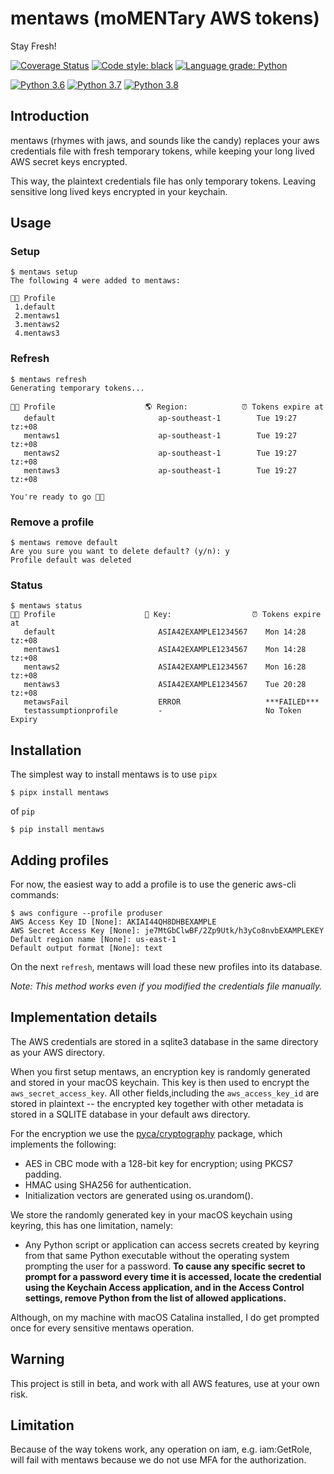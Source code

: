 
# mentaws (moMENTary AWS tokens)

Stay Fresh!

[![Coverage Status](https://coveralls.io/repos/github/keithrozario/mentaws/badge.svg?branch=release)](https://coveralls.io/github/keithrozario/mentaws?branch=release) [![Code style: black](https://img.shields.io/badge/code%20style-black-000000.svg)](https://github.com/psf/black) [![Language grade: Python](https://img.shields.io/lgtm/grade/python/g/keithrozario/mentaws.svg?logo=lgtm&logoWidth=18)](https://lgtm.com/projects/g/keithrozario/mentaws/context:python)

[![Python 3.6](https://img.shields.io/badge/python-3.6-blue.svg)](https://www.python.org/downloads/release/python-360/)
[![Python 3.7](https://img.shields.io/badge/python-3.7-blue.svg)](https://www.python.org/downloads/release/python-370/)
[![Python 3.8](https://img.shields.io/badge/python-3.8-blue.svg)](https://www.python.org/downloads/release/python-380/)

## Introduction

mentaws (rhymes with jaws, and sounds like the candy) replaces your aws credentials file with fresh temporary tokens, while keeping your long lived AWS secret keys encrypted.

This way, the plaintext credentials file has only temporary tokens. Leaving sensitive long lived keys encrypted in your keychain.

## Usage

### Setup

    $ mentaws setup
    The following 4 were added to mentaws:
    
    👷🏿 Profile
     1.default
     2.mentaws1
     3.mentaws2
     4.mentaws3

### Refresh

    $ mentaws refresh
    Generating temporary tokens...

    👷🏿 Profile                    🌎 Region:            ⏰ Tokens expire at
       default                       ap-southeast-1        Tue 19:27 tz:+08
       mentaws1                      ap-southeast-1        Tue 19:27 tz:+08
       mentaws2                      ap-southeast-1        Tue 19:27 tz:+08
       mentaws3                      ap-southeast-1        Tue 19:27 tz:+08
    
    You're ready to go 🚀🚀

### Remove a profile

    $ mentaws remove default
    Are you sure you want to delete default? (y/n): y
    Profile default was deleted

### Status

    $ mentaws status
    👷🏿 Profile                    🔑 Key:                  ⏰ Tokens expire at
       default                       ASIA42EXAMPLE1234567    Mon 14:28 tz:+08
       mentaws1                      ASIA42EXAMPLE1234567    Mon 14:28 tz:+08
       mentaws2                      ASIA42EXAMPLE1234567    Mon 16:28 tz:+08
       mentaws3                      ASIA42EXAMPLE1234567    Tue 20:28 tz:+08
       metawsFail                    ERROR                   ***FAILED***
       testassumptionprofile         -                       No Token Expiry

## Installation

The simplest way to install mentaws is to use `pipx`

    $ pipx install mentaws

of `pip`

    $ pip install mentaws

## Adding profiles

For now, the easiest way to add a profile is to use the generic aws-cli commands:

    $ aws configure --profile produser
    AWS Access Key ID [None]: AKIAI44QH8DHBEXAMPLE
    AWS Secret Access Key [None]: je7MtGbClwBF/2Zp9Utk/h3yCo8nvbEXAMPLEKEY
    Default region name [None]: us-east-1
    Default output format [None]: text

On the next `refresh`, mentaws will load these new profiles into its database. 

*Note: This method works even if you modified the credentials file manually.*

## Implementation details

The AWS credentials are stored in a sqlite3 database in the same directory as your AWS directory.

When you first setup mentaws, an encryption key is randomly generated and stored in your macOS keychain. This key is then used to encrypt the `aws_secret_access_key`. All other fields,including the `aws_access_key_id` are stored in plaintext -- the encrypted key together with other metadata is stored in a SQLITE database in your default aws directory.

For the encryption we use the [pyca/cryptography](https://cryptography.io/en/latest/fernet.html#implementation) package, which implements the following:

* AES in CBC mode with a 128-bit key for encryption; using PKCS7 padding.
* HMAC using SHA256 for authentication.
* Initialization vectors are generated using os.urandom().

We store the randomly generated key in your macOS keychain using keyring, this has one limitation, namely:

* Any Python script or application can access secrets created by keyring from that same Python executable without the operating system prompting the user for a password. **To cause any specific secret to prompt for a password every time it is accessed, locate the credential using the Keychain Access application, and in the Access Control settings, remove Python from the list of allowed applications.**

Although, on my machine with macOS Catalina installed, I do get prompted once for every sensitive mentaws operation.

## Warning

This project is still in beta, and work with all AWS features, use at your own risk.

## Limitation

Because of the way tokens work, any operation on iam, e.g. iam:GetRole, will fail with mentaws because we do not use MFA for the authorization. 
